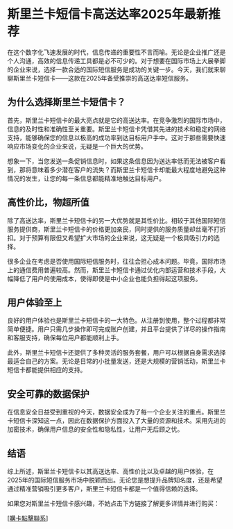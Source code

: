 # 斯里兰卡短信卡高送达率2025年最新推荐

在这个数字化飞速发展的时代，信息传递的重要性不言而喻。无论是企业推广还是个人沟通，高效的信息传递工具都是必不可少的。对于想要在国际市场上大展拳脚的企业来说，选择一款合适的国际短信服务是成功的关键一步。今天，我们就来聊聊斯里兰卡短信卡——这款在2025年备受推崇的高送达率短信服务。

## 为什么选择斯里兰卡短信卡？

首先，斯里兰卡短信卡的最大亮点就是它的高送达率。在竞争激烈的国际市场中，信息的及时性和准确性至关重要。斯里兰卡短信卡凭借其先进的技术和稳定的网络支持，能够确保您的信息以极高的成功率到达目标用户手中。这对于那些需要快速响应市场变化的企业来说，无疑是一个巨大的优势。

想象一下，当您发送一条促销信息时，如果这条信息因为送达率低而无法被客户看到，那将意味着多少潜在客户的流失？而斯里兰卡短信卡却能最大程度地避免这种情况的发生，让您的每一条信息都能精准地触达目标用户。

## 高性价比，物超所值

除了高送达率，斯里兰卡短信卡的另一大优势就是其性价比。相较于其他国际短信服务提供商，斯里兰卡短信卡的价格更加亲民，同时提供的服务质量却丝毫不打折扣。对于预算有限但又希望扩大市场的企业来说，这无疑是一个极具吸引力的选择。

很多企业在考虑是否使用国际短信服务时，往往会担心成本问题。毕竟，国际市场上的通信费用普遍较高。然而，斯里兰卡短信卡通过优化内部运营和技术手段，大幅降低了用户的使用成本，使得即使是中小企业也能负担得起这项服务。

## 用户体验至上

良好的用户体验也是斯里兰卡短信卡的一大特色。从注册到使用，整个过程都非常简单便捷。用户只需几步操作即可完成账户创建，并且平台提供了详尽的操作指南和客服支持，确保每位用户都能顺利上手。

此外，斯里兰卡短信卡还提供了多种灵活的服务套餐，用户可以根据自身需求选择最适合自己的方案。无论是日常的小批量发送，还是大规模的营销活动，斯里兰卡短信卡都能提供相应的支持。

## 安全可靠的数据保护

在信息安全日益受到重视的今天，数据安全成为了每一个企业关注的重点。斯里兰卡短信卡深知这一点，因此在数据保护方面投入了大量的资源和技术。采用先进的加密技术，确保用户信息的安全性和隐私性，让用户无后顾之忧。

## 结语

综上所述，斯里兰卡短信卡以其高送达率、高性价比以及卓越的用户体验，在2025年的国际短信服务市场中脱颖而出。无论您是想提升品牌知名度，还是希望通过精准营销吸引更多客户，斯里兰卡短信卡都是一个值得信赖的选择。

如果您对斯里兰卡短信卡感兴趣，不妨点击下方链接了解更多详情并进行购买：

[[購卡點擊聯系](https://t.me/s/SXDXQF)]